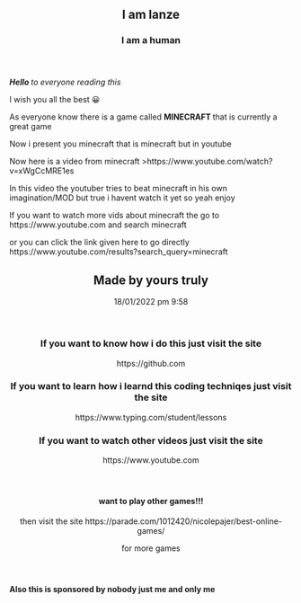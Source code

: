 <html>
       <body>
         <header>
	        <article>
			<p> <h1> I am lanze </h1> </p>
			<p> <h3> I am a human </h3> </p> 
	        </article>
         </header>
			<p> <i> <b> Hello </b> to everyone reading this </i> </p>
			<p> I wish you all the best 😀 </p>
		        <p> As everyone know there is a game called <b> MINECRAFT </b> that is currently a great game </p>
                        <p> Now i present you minecraft that is minecraft but in youtube </p>
			<p> Now here is a video from minecraft >https://www.youtube.com/watch?v=xWgCcMRE1es </p>
			<p> In this video the youtuber tries to beat minecraft in his own imagination/MOD but true i havent watch it yet so yeah enjoy </p>
			<p> If you want to watch more vids about minecraft the go to https://www.youtube.com and search minecraft </p>
			<p> or you can click the link given here to go directly https://www.youtube.com/results?search_query=minecraft </p>
	 <header>
	        <article>
			<p> <h1> Made by yours truly </h1> </p>
                        <p> 18/01/2022 pm 9:58 </p>
	        </article>
	 </header>
	 <header>
	 	<article>
			<p> <h3> If you want to know how i do this just visit the site </h3> https://github.com </p>
			<p> <h3> If you want to learn how i learnd this coding techniqes just visit the site </h3> https://www.typing.com/student/lessons </p>
			<p> <h3> If you want to watch other videos just visit the site </h3> https://www.youtube.com </p>
		</article>
	 </header> 
	 <header>
		<article>
			<p> <h4> want to play other games!!! </h4> then visit the site https://parade.com/1012420/nicolepajer/best-online-games/ </p>
			<p> for more games </p>
		</article>
	 </header>
			<p> <b> Also this is sponsored by nobody just me and only me </b> </p>
        </body>
</html>
